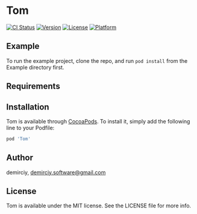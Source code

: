 # Tom

[![CI Status](https://img.shields.io/travis/demirciy/Tom.svg?style=flat)](https://travis-ci.org/demirciy/Tom)
[![Version](https://img.shields.io/cocoapods/v/Tom.svg?style=flat)](https://cocoapods.org/pods/Tom)
[![License](https://img.shields.io/cocoapods/l/Tom.svg?style=flat)](https://cocoapods.org/pods/Tom)
[![Platform](https://img.shields.io/cocoapods/p/Tom.svg?style=flat)](https://cocoapods.org/pods/Tom)

## Example

To run the example project, clone the repo, and run `pod install` from the Example directory first.

## Requirements

## Installation

Tom is available through [CocoaPods](https://cocoapods.org). To install
it, simply add the following line to your Podfile:

```ruby
pod 'Tom'
```

## Author

demirciy, demirciy.software@gmail.com

## License

Tom is available under the MIT license. See the LICENSE file for more info.
